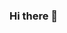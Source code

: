 ### Hi there 👋

<!--
**alleyhernandez/alleyhernandez** is a ✨ _special_ ✨ repository because its `README.md` (this file) appears on your GitHub profile.

Here are some ideas to get you started:

Alley Hernandez

About
🎓 Fourth year Information Systems and Decision Sciences at California State University, Fullerton
⚡️ Currently working on personal projects



-->
